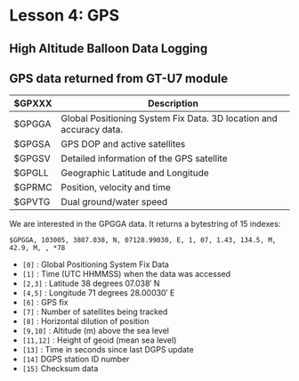 # Lesson 4: GPS

## High Altitude Balloon Data Logging

## GPS data returned from GT-U7 module

|$GPXXX  | Description |
| ------ | ----------- |
| $GPGGA | Global Positioning System Fix Data. 3D location and accuracy data. |
| $GPGSA | GPS DOP and active satellites |
| $GPGSV | Detailed information of the GPS satellite |
| $GPGLL | Geographic Latitude and Longitude |
| $GPRMC | Position, velocity and time |
| $GPVTG | Dual ground/water speed |

We are interested in the GPGGA data. It returns a bytestring of 15 indexes:

`$GPGGA, 103005, 3807.038, N, 07128.99030, E, 1, 07, 1.43, 134.5, M, 42.9, M, , *78`

* `[0]` : Global Positioning System Fix Data
* `[1]` : Time (UTC HHMMSS) when the data was accessed
* `[2,3]` : Latitude 38 degrees 07.038′ N
* `[4,5]` : Longitude 71 degrees 28.00030′ E
* `[6]` : GPS fix
* `[7]` : Number of satellites being tracked
* `[8]` : Horizontal dilution of position
* `[9,10]` : Altitude (m) above the sea level
* `[11,12]` : Height of geoid (mean sea level)
* `[13]` : Time in seconds since last DGPS update
* `[14]` DGPS station ID number
* `[15]` Checksum data